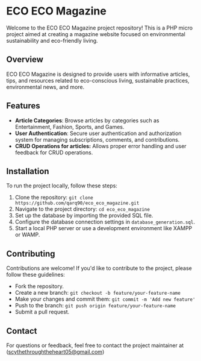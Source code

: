 # ECO ECO Magazine

Welcome to the ECO ECO Magazine project repository! This is a PHP micro project aimed at creating a magazine website focused on environmental sustainability and eco-friendly living.

## Overview

ECO ECO Magazine is designed to provide users with informative articles, tips, and resources related to eco-conscious living, sustainable practices, environmental news, and more.

## Features

- **Article Categories**: Browse articles by categories such as Entertainment, Fashion, Sports, and Games.
- **User Authentication**: Secure user authentication and authorization system for managing subscriptions, comments, and contributions.
- **CRUD Operations for articles:** Allows proper error handling and user feedback for CRUD operations.

## Installation

To run the project locally, follow these steps:

1. Clone the repository: `git clone https://github.com/qarq90/eco_eco_magazine.git`
2. Navigate to the project directory: `cd eco_eco_magazine`
3. Set up the database by importing the provided SQL file.
4. Configure the database connection settings in `database_generation.sql`.
5. Start a local PHP server or use a development environment like XAMPP or WAMP.

## Contributing

Contributions are welcome! If you'd like to contribute to the project, please follow these guidelines:

- Fork the repository.
- Create a new branch: `git checkout -b feature/your-feature-name`
- Make your changes and commit them: `git commit -m 'Add new feature'`
- Push to the branch: `git push origin feature/your-feature-name`
- Submit a pull request.

## Contact

For questions or feedback, feel free to contact the project maintainer at (scythethroughtheheart05@gmail.com)
